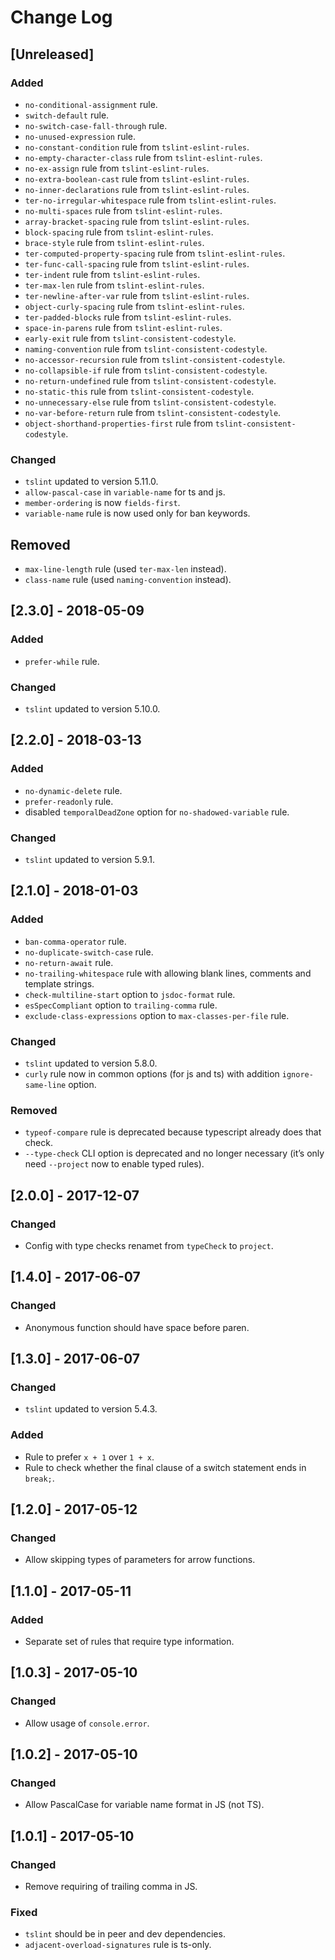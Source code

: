 # Change Log

## [Unreleased]

### Added

- `no-conditional-assignment` rule.
- `switch-default` rule.
- `no-switch-case-fall-through` rule.
- `no-unused-expression` rule.
- `no-constant-condition` rule from `tslint-eslint-rules`.
- `no-empty-character-class` rule from `tslint-eslint-rules`.
- `no-ex-assign` rule from `tslint-eslint-rules`.
- `no-extra-boolean-cast` rule from `tslint-eslint-rules`.
- `no-inner-declarations` rule from `tslint-eslint-rules`.
- `ter-no-irregular-whitespace` rule from `tslint-eslint-rules`.
- `no-multi-spaces` rule from `tslint-eslint-rules`.
- `array-bracket-spacing` rule from `tslint-eslint-rules`.
- `block-spacing` rule from `tslint-eslint-rules`.
- `brace-style` rule from `tslint-eslint-rules`.
- `ter-computed-property-spacing` rule from `tslint-eslint-rules`.
- `ter-func-call-spacing` rule from `tslint-eslint-rules`.
- `ter-indent` rule from `tslint-eslint-rules`.
- `ter-max-len` rule from `tslint-eslint-rules`.
- `ter-newline-after-var` rule from `tslint-eslint-rules`.
- `object-curly-spacing` rule from `tslint-eslint-rules`.
- `ter-padded-blocks` rule from `tslint-eslint-rules`.
- `space-in-parens` rule from `tslint-eslint-rules`.
- `early-exit` rule from `tslint-consistent-codestyle`.
- `naming-convention` rule from `tslint-consistent-codestyle`.
- `no-accessor-recursion` rule from `tslint-consistent-codestyle`.
- `no-collapsible-if` rule from `tslint-consistent-codestyle`.
- `no-return-undefined` rule from `tslint-consistent-codestyle`.
- `no-static-this` rule from `tslint-consistent-codestyle`.
- `no-unnecessary-else` rule from `tslint-consistent-codestyle`.
- `no-var-before-return` rule from `tslint-consistent-codestyle`.
- `object-shorthand-properties-first` rule from `tslint-consistent-codestyle`.

### Changed

- `tslint` updated to version 5.11.0.
- `allow-pascal-case` in `variable-name` for ts and js.
- `member-ordering` is now `fields-first`.
- `variable-name` rule is now used only for ban keywords.

## Removed

- `max-line-length` rule (used `ter-max-len` instead).
- `class-name` rule (used `naming-convention` instead).

## [2.3.0] - 2018-05-09

### Added

- `prefer-while` rule.

### Changed

- `tslint` updated to version 5.10.0.

## [2.2.0] - 2018-03-13

### Added

- `no-dynamic-delete` rule.
- `prefer-readonly` rule.
- disabled `temporalDeadZone` option for `no-shadowed-variable` rule.

### Changed

- `tslint` updated to version 5.9.1.

## [2.1.0] - 2018-01-03

### Added

- `ban-comma-operator` rule.
- `no-duplicate-switch-case` rule.
- `no-return-await` rule.
- `no-trailing-whitespace` rule with allowing blank lines, comments and template strings.
- `check-multiline-start` option to `jsdoc-format` rule.
- `esSpecCompliant` option to `trailing-comma` rule.
- `exclude-class-expressions` option to `max-classes-per-file` rule.

### Changed

- `tslint` updated to version 5.8.0.
- `curly` rule now in common options (for js and ts) with addition `ignore-same-line` option.

### Removed

- `typeof-compare` rule is deprecated because typescript already does that check.
- `--type-check` CLI option is deprecated and no longer necessary (it’s only need `--project` now to enable typed rules).

## [2.0.0] - 2017-12-07

### Changed

- Config with type checks renamet from `typeCheck` to `project`.

## [1.4.0] - 2017-06-07

### Changed

- Anonymous function should have space before paren.

## [1.3.0] - 2017-06-07

### Changed

- `tslint` updated to version 5.4.3.

### Added

- Rule to prefer `x + 1` over `1 + x`.
- Rule to check whether the final clause of a switch statement ends in `break;`.

## [1.2.0] - 2017-05-12

### Changed

- Allow skipping types of parameters for arrow functions.

## [1.1.0] - 2017-05-11

### Added

- Separate set of rules that require type information.

## [1.0.3] - 2017-05-10

### Changed

- Allow usage of `console.error`.

## [1.0.2] - 2017-05-10

### Changed

- Allow PascalCase for variable name format in JS (not TS).

## [1.0.1] - 2017-05-10

### Changed

- Remove requiring of trailing comma in JS.

### Fixed

- `tslint` should be in peer and dev dependencies.
- `adjacent-overload-signatures` rule is ts-only.
